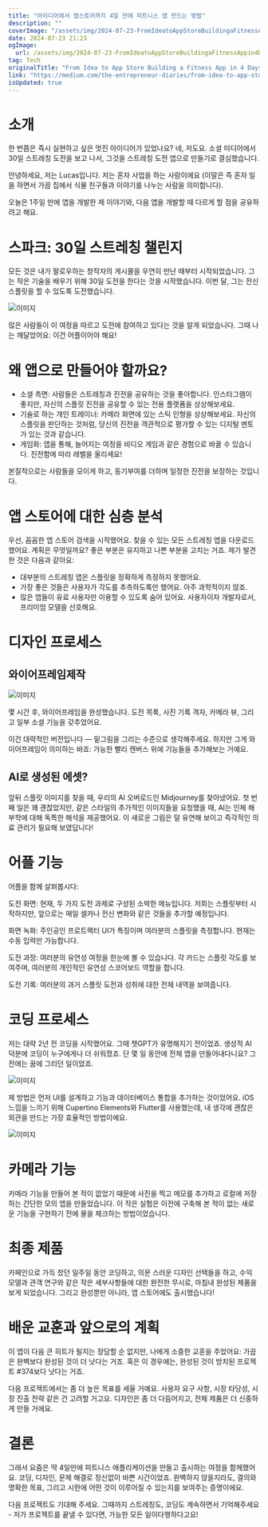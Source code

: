 ```yaml
---
title: "아이디어에서 앱스토어까지 4일 만에 피트니스 앱 만드는 방법"
description: ""
coverImage: "/assets/img/2024-07-23-FromIdeatoAppStoreBuildingaFitnessAppin4Days_0.png"
date: 2024-07-23 21:23
ogImage: 
  url: /assets/img/2024-07-23-FromIdeatoAppStoreBuildingaFitnessAppin4Days_0.png
tag: Tech
originalTitle: "From Idea to App Store Building a Fitness App in 4 Days"
link: "https://medium.com/the-entrepreneur-diaries/from-idea-to-app-store-building-a-fitness-app-in-4-days-3e01073dc4c0"
isUpdated: true
---
```






# 소개

한 번쯤은 즉시 실현하고 싶은 멋진 아이디어가 있었나요? 네, 저도요. 소셜 미디어에서 30일 스트레칭 도전을 보고 나서, 그것을 스트레칭 도전 앱으로 만들기로 결심했습니다.

안녕하세요, 저는 Lucas입니다. 저는 혼자 사업을 하는 사람이에요 (이말은 즉 혼자 일을 하면서 가끔 집에서 식물 친구들과 이야기를 나누는 사람을 의미합니다).

오늘은 1주일 만에 앱을 개발한 제 이야기와, 다음 앱을 개발할 때 다르게 할 점을 공유하려고 해요.

<div class="content-ad"></div>

# 스파크: 30일 스트레칭 챌린지

모든 것은 내가 팔로우하는 창작자의 게시물을 우연히 만난 때부터 시작되었습니다. 그는 작은 기술을 배우기 위해 30일 도전을 한다는 것을 시작했습니다. 이번 달, 그는 전신 스플릿을 할 수 있도록 도전했습니다.

![이미지](/assets/img/2024-07-23-FromIdeatoAppStoreBuildingaFitnessAppin4Days_0.png)

많은 사람들이 이 여정을 따르고 도전에 참여하고 있다는 것을 알게 되었습니다. 그때 나는 깨달았어요: 이건 어플이어야 해요!

<div class="content-ad"></div>

# 왜 앱으로 만들어야 할까요?

- 소셜 측면: 사람들은 스트레칭과 진전을 공유하는 것을 좋아합니다. 인스타그램이 좋지만, 자신의 스플릿 진전을 공유할 수 있는 전용 플랫폼을 상상해보세요.
- 기술로 하는 개인 트레이너: 카메라 화면에 있는 스틱 인형을 상상해보세요. 자신의 스플릿을 판단하는 것처럼, 당신의 진전을 객관적으로 평가할 수 있는 디지털 멘토가 있는 것과 같습니다.
- 게임화: 앱을 통해, 늘어지는 여정을 비디오 게임과 같은 경험으로 바꿀 수 있습니다. 진전함에 따라 레벨을 올리세요!

본질적으로는 사람들을 모이게 하고, 동기부여를 더하며 일정한 진전을 보장하는 것입니다.

# 앱 스토어에 대한 심층 분석

<div class="content-ad"></div>

우선, 꼼꼼한 앱 스토어 검색을 시작했어요. 찾을 수 있는 모든 스트레칭 앱을 다운로드했어요. 계획은 무엇일까요? 좋은 부분은 유지하고 나쁜 부분을 고치는 거죠. 제가 발견한 것은 다음과 같아요:

- 대부분의 스트레칭 앱은 스플릿을 정확하게 측정하지 못했어요.
- 가장 좋은 것들은 사용자가 각도를 추측하도록만 했어요. 아주 과학적이지 않죠.
- 많은 앱들이 유료 사용자만 이용할 수 있도록 숨어 있어요. 사용자이자 개발자로서, 프리미엄 모델을 선호해요.

# 디자인 프로세스

## 와이어프레임제작

<div class="content-ad"></div>

![이미지](/assets/img/2024-07-23-FromIdeatoAppStoreBuildingaFitnessAppin4Days_1.png)

몇 시간 후, 와이어프레임을 완성했습니다. 도전 목록, 사진 기록 격자, 카메라 뷰, 그리고 일부 소셜 기능을 갖추었어요.

이건 대략적인 버전입니다 — 밑그림을 그리는 수준으로 생각해주세요. 하지만 그게 와이어프레임이 의미하는 바죠: 가능한 빨리 캔버스 위에 기능들을 추가해보는 거예요.

## AI로 생성된 에셋?

<div class="content-ad"></div>

앞뒤 스플릿 이미지를 찾을 때, 우리의 AI 오버로드인 Midjourney를 찾아냈어요. 첫 번째 일은 꽤 괜찮았지만, 같은 스타일의 추가적인 이미지들을 요청했을 때, AI는 인체 해부학에 대해 독특한 해석을 제공했어요. 이 새로운 그림은 덜 유연해 보이고 즉각적인 의료 관리가 필요해 보였답니다!

# 어플 기능

어플을 함께 살펴봅시다:

도전 화면: 현재, 두 가지 도전 과제로 구성된 소박한 메뉴입니다. 저희는 스플릿부터 시작하지만, 앞으로는 매일 셀카나 전신 변화와 같은 것들을 추가할 예정입니다.

<div class="content-ad"></div>

화면 녹화: 주인공인 프로트랙터 UI가 특징이며 여러분의 스플릿을 측정합니다. 현재는 수동 입력만 가능합니다.

도전 과정: 여러분의 유연성 여정을 한눈에 볼 수 있습니다. 각 카드는 스플릿 각도를 보여주며, 여러분의 개인적인 유연성 스코어보드 역할을 합니다.

도전 기록: 여러분의 과거 스플릿 도전과 성취에 대한 전체 내역을 보여줍니다.

# 코딩 프로세스

<div class="content-ad"></div>

저는 대략 2년 전 코딩을 시작했어요. 그때 챗GPT가 유명해지기 전이었죠. 생성적 AI 덕분에 코딩이 누구에게나 더 쉬워졌죠. 단 몇 일 동안에 전체 앱을 만들어내다니요? 그전에는 꿈에 그리던 일이었죠.


![이미지](/assets/img/2024-07-23-FromIdeatoAppStoreBuildingaFitnessAppin4Days_2.png)


제 방법은 먼저 UI를 설계하고 기능과 데이터베이스 통합을 추가하는 것이었어요. iOS 느낌을 느끼기 위해 Cupertino Elements와 Flutter를 사용했는데, 내 생각에 괜찮은 외관을 만드는 가장 효율적인 방법이에요.


![이미지](/assets/img/2024-07-23-FromIdeatoAppStoreBuildingaFitnessAppin4Days_3.png)


<div class="content-ad"></div>

# 카메라 기능

카메라 기능을 만들어 본 적이 없었기 때문에 사진을 찍고 메모를 추가하고 로컬에 저장하는 간단한 모의 앱을 만들었습니다. 이 작은 실험은 이전에 구축해 본 적이 없는 새로운 기능을 구현하기 전에 물을 체크하는 방법이었습니다.

# 최종 제품

카페인으로 가득 찼던 일주일 동안 코딩하고, 의문 스러운 디자인 선택들을 하고, 수익 모델과 관객 연구와 같은 작은 세부사항들에 대한 완전한 무시로, 마침내 완성된 제품을 보게 되었습니다. 그리고 완성뿐만 아니라, 앱 스토어에도 출시했습니다!

<div class="content-ad"></div>

# 배운 교훈과 앞으로의 계획

이 앱이 다음 큰 히트가 될지는 장담할 순 없지만, 나에게 소중한 교훈을 주었어요: 가끔은 완벽보다 완성된 것이 더 낫다는 거죠. 혹은 이 경우에는, 완성된 것이 방치된 프로젝트 #374보다 낫다는 거죠.

다음 프로젝트에서는 좀 더 높은 목표를 세울 거예요. 사용자 요구 사항, 시장 타당성, 시장 진출 전략 같은 건 고려할 거고요. 디자인은 좀 더 다듬어지고, 전체 제품은 더 신중하게 만들 거에요.

# 결론

<div class="content-ad"></div>

그래서 요즘은 딱 4일만에 피트니스 애플리케이션을 만들고 출시하는 여정을 함께했어요. 코딩, 디자인, 문제 해결로 정신없이 바쁜 시간이었죠. 완벽하지 않을지라도, 결의와 명확한 목표, 그리고 시한에 어떤 것이 이루어질 수 있는지를 보여주는 증명이에요.

다음 프로젝트도 기대해 주세요. 그때까지 스트레칭도, 코딩도 계속하면서 기억해주세요 - 저가 프로젝트를 끝낼 수 있다면, 가능한 모든 일이다행하다고요!